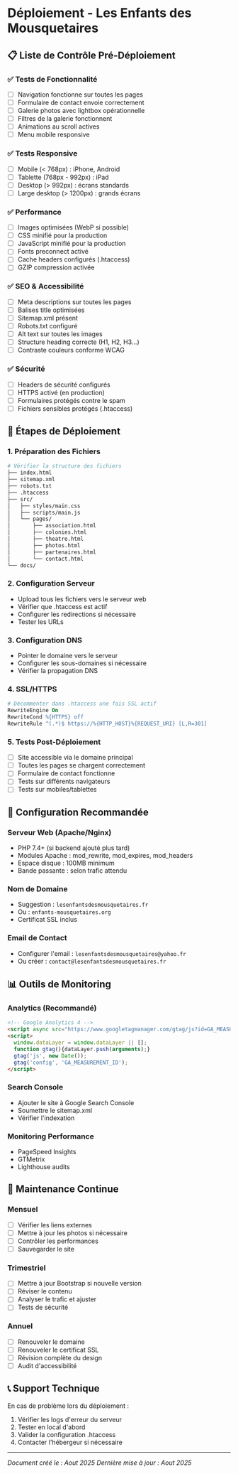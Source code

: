 # Déploiement - Les Enfants des Mousquetaires

## 📋 Liste de Contrôle Pré-Déploiement

### ✅ Tests de Fonctionnalité
- [ ] Navigation fonctionne sur toutes les pages
- [ ] Formulaire de contact envoie correctement
- [ ] Galerie photos avec lightbox opérationnelle
- [ ] Filtres de la galerie fonctionnent
- [ ] Animations au scroll actives
- [ ] Menu mobile responsive

### ✅ Tests Responsive
- [ ] Mobile (< 768px) : iPhone, Android
- [ ] Tablette (768px - 992px) : iPad
- [ ] Desktop (> 992px) : écrans standards
- [ ] Large desktop (> 1200px) : grands écrans

### ✅ Performance
- [ ] Images optimisées (WebP si possible)
- [ ] CSS minifié pour la production
- [ ] JavaScript minifié pour la production
- [ ] Fonts preconnect activé
- [ ] Cache headers configurés (.htaccess)
- [ ] GZIP compression activée

### ✅ SEO & Accessibilité
- [ ] Meta descriptions sur toutes les pages
- [ ] Balises title optimisées
- [ ] Sitemap.xml présent
- [ ] Robots.txt configuré
- [ ] Alt text sur toutes les images
- [ ] Structure heading correcte (H1, H2, H3...)
- [ ] Contraste couleurs conforme WCAG

### ✅ Sécurité
- [ ] Headers de sécurité configurés
- [ ] HTTPS activé (en production)
- [ ] Formulaires protégés contre le spam
- [ ] Fichiers sensibles protégés (.htaccess)

## 🚀 Étapes de Déploiement

### 1. Préparation des Fichiers
```bash
# Vérifier la structure des fichiers
├── index.html
├── sitemap.xml
├── robots.txt
├── .htaccess
├── src/
│   ├── styles/main.css
│   ├── scripts/main.js
│   └── pages/
│       ├── association.html
│       ├── colonies.html
│       ├── theatre.html
│       ├── photos.html
│       ├── partenaires.html
│       └── contact.html
└── docs/
```

### 2. Configuration Serveur
- Upload tous les fichiers vers le serveur web
- Vérifier que .htaccess est actif
- Configurer les redirections si nécessaire
- Tester les URLs

### 3. Configuration DNS
- Pointer le domaine vers le serveur
- Configurer les sous-domaines si nécessaire
- Vérifier la propagation DNS

### 4. SSL/HTTPS
```apache
# Décommenter dans .htaccess une fois SSL actif
RewriteEngine On
RewriteCond %{HTTPS} off
RewriteRule ^(.*)$ https://%{HTTP_HOST}%{REQUEST_URI} [L,R=301]
```

### 5. Tests Post-Déploiement
- [ ] Site accessible via le domaine principal
- [ ] Toutes les pages se chargent correctement
- [ ] Formulaire de contact fonctionne
- [ ] Tests sur différents navigateurs
- [ ] Tests sur mobiles/tablettes

## 🔧 Configuration Recommandée

### Serveur Web (Apache/Nginx)
- PHP 7.4+ (si backend ajouté plus tard)
- Modules Apache : mod_rewrite, mod_expires, mod_headers
- Espace disque : 100MB minimum
- Bande passante : selon trafic attendu

### Nom de Domaine
- Suggestion : `lesenfantsdesmousquetaires.fr`
- Ou : `enfants-mousquetaires.org`
- Certificat SSL inclus

### Email de Contact
- Configurer l'email : `lesenfantsdesmousquetaires@yahoo.fr`
- Ou créer : `contact@lesenfantsdesmousquetaires.fr`

## 📊 Outils de Monitoring

### Analytics (Recommandé)
```html
<!-- Google Analytics 4 -->
<script async src="https://www.googletagmanager.com/gtag/js?id=GA_MEASUREMENT_ID"></script>
<script>
  window.dataLayer = window.dataLayer || [];
  function gtag(){dataLayer.push(arguments);}
  gtag('js', new Date());
  gtag('config', 'GA_MEASUREMENT_ID');
</script>
```

### Search Console
- Ajouter le site à Google Search Console
- Soumettre le sitemap.xml
- Vérifier l'indexation

### Monitoring Performance
- PageSpeed Insights
- GTMetrix
- Lighthouse audits

## 🔄 Maintenance Continue

### Mensuel
- [ ] Vérifier les liens externes
- [ ] Mettre à jour les photos si nécessaire
- [ ] Contrôler les performances
- [ ] Sauvegarder le site

### Trimestriel
- [ ] Mettre à jour Bootstrap si nouvelle version
- [ ] Réviser le contenu
- [ ] Analyser le trafic et ajuster
- [ ] Tests de sécurité

### Annuel
- [ ] Renouveler le domaine
- [ ] Renouveler le certificat SSL
- [ ] Révision complète du design
- [ ] Audit d'accessibilité

## 📞 Support Technique

En cas de problème lors du déploiement :
1. Vérifier les logs d'erreur du serveur
2. Tester en local d'abord
3. Valider la configuration .htaccess
4. Contacter l'hébergeur si nécessaire

---
*Document créé le : Aout 2025*
*Dernière mise à jour : Aout 2025*